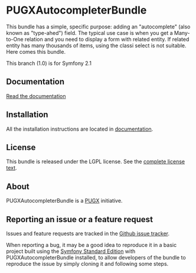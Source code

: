PUGXAutocompleterBundle
=======================

This bundle has a simple, specific purpose: adding an "autocomplete" (also known as "type-ahed")
field.
The typical use case is when you get a Many-to-One relation and you need to display a
form with related entity. If related entity has many thousands of items, using the
classi select is not suitable. Here comes this bundle.

This branch (1.0) is for Symfony 2.1

Documentation
-------------

[Read the documentation](/PUGX/PUGXAutoCompleterBundle/tree/master/Resources/doc/index.md)

Installation
------------

All the installation instructions are located in [documentation](/PUGX/PUGXAutoCompleterBundle/tree/master/Resources/doc/index.md).

License
-------

This bundle is released under the LGPL license. See the [complete license text](/PUGX/PUGXAutoCompleterBundle/tree/master/Resources/meta/LICENSE).

About
-----

PUGXAutocompleterBundle is a [PUGX](https://github.com/PUGX) initiative.


Reporting an issue or a feature request
---------------------------------------

Issues and feature requests are tracked in the [Github issue tracker](https://github.com/PUGX/PUGXAutocompleterBundle/issues).

When reporting a bug, it may be a good idea to reproduce it in a basic project
built using the [Symfony Standard Edition](https://github.com/symfony/symfony-standard)
with PUGXAutocompleterBundle installed, to allow developers of the bundle to reproduce the issue by simply cloning it
and following some steps.
